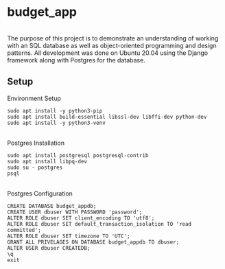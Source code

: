 # budget_app
<br>
The purpose of this project is to demonstrate an understanding of working with an SQL database as well as object-oriented programming and design patterns.  All development was done on Ubuntu 20.04 using the Django framework along with Postgres for the database.
<br>

## Setup
Environment Setup

    sudo apt install -y python3-pip
    sudo apt install build-essential libssl-dev libffi-dev python-dev
    sudo apt install -y python3-venv
<br>
Postgres Installation
    
    sudo apt install postgresql postgresql-contrib
    sudo apt install libpq-dev
    sudo su - postgres
    psql
<br>
Postgres Configuration

    CREATE DATABASE budget_appdb;
    CREATE USER dbuser WITH PASSWORD 'password';
    ALTER ROLE dbuser SET client_encoding TO 'utf8';
    ALTER ROLE dbuser SET default_transaction_isolation TO 'read committed';
    ALTER ROLE dbuser SET timezone TO 'UTC';
    GRANT ALL PRIVELAGES ON DATABASE budget_appdb TO dbuser;
    ALTER USER dbuser CREATEDB;
    \q
    exit
    
